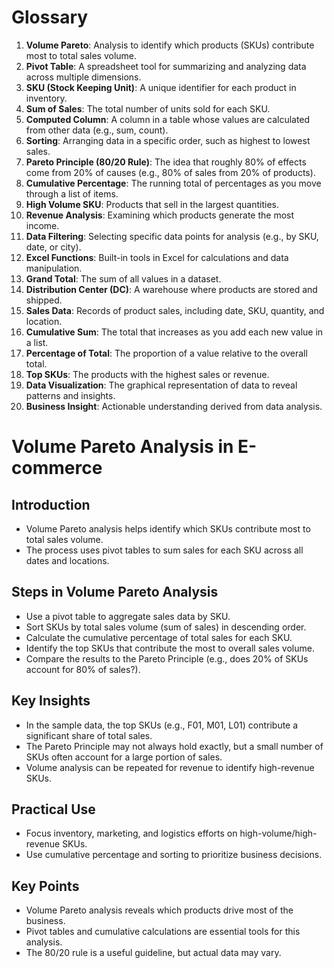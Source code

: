 # Glossary

1. **Volume Pareto**: Analysis to identify which products (SKUs) contribute most to total sales volume.
2. **Pivot Table**: A spreadsheet tool for summarizing and analyzing data across multiple dimensions.
3. **SKU (Stock Keeping Unit)**: A unique identifier for each product in inventory.
4. **Sum of Sales**: The total number of units sold for each SKU.
5. **Computed Column**: A column in a table whose values are calculated from other data (e.g., sum, count).
6. **Sorting**: Arranging data in a specific order, such as highest to lowest sales.
7. **Pareto Principle (80/20 Rule)**: The idea that roughly 80% of effects come from 20% of causes (e.g., 80% of sales from 20% of products).
8. **Cumulative Percentage**: The running total of percentages as you move through a list of items.
9. **High Volume SKU**: Products that sell in the largest quantities.
10. **Revenue Analysis**: Examining which products generate the most income.
11. **Data Filtering**: Selecting specific data points for analysis (e.g., by SKU, date, or city).
12. **Excel Functions**: Built-in tools in Excel for calculations and data manipulation.
13. **Grand Total**: The sum of all values in a dataset.
14. **Distribution Center (DC)**: A warehouse where products are stored and shipped.
15. **Sales Data**: Records of product sales, including date, SKU, quantity, and location.
16. **Cumulative Sum**: The total that increases as you add each new value in a list.
17. **Percentage of Total**: The proportion of a value relative to the overall total.
18. **Top SKUs**: The products with the highest sales or revenue.
19. **Data Visualization**: The graphical representation of data to reveal patterns and insights.
20. **Business Insight**: Actionable understanding derived from data analysis.

# Volume Pareto Analysis in E-commerce

## Introduction

- Volume Pareto analysis helps identify which SKUs contribute most to total sales volume.
- The process uses pivot tables to sum sales for each SKU across all dates and locations.

## Steps in Volume Pareto Analysis

- Use a pivot table to aggregate sales data by SKU.
- Sort SKUs by total sales volume (sum of sales) in descending order.
- Calculate the cumulative percentage of total sales for each SKU.
- Identify the top SKUs that contribute the most to overall sales volume.
- Compare the results to the Pareto Principle (e.g., does 20% of SKUs account for 80% of sales?).

## Key Insights

- In the sample data, the top SKUs (e.g., F01, M01, L01) contribute a significant share of total sales.
- The Pareto Principle may not always hold exactly, but a small number of SKUs often account for a large portion of sales.
- Volume analysis can be repeated for revenue to identify high-revenue SKUs.

## Practical Use

- Focus inventory, marketing, and logistics efforts on high-volume/high-revenue SKUs.
- Use cumulative percentage and sorting to prioritize business decisions.

## Key Points

- Volume Pareto analysis reveals which products drive most of the business.
- Pivot tables and cumulative calculations are essential tools for this analysis.
- The 80/20 rule is a useful guideline, but actual data may vary.

